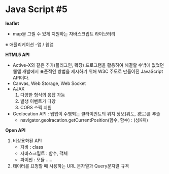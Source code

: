 # Java Script #5

**leaflet**

- map을 그릴 수 있게 지원하는 자바스크립트 라이브러리

※ 애플리케이션 -앱 / 웹앱

**HTML5 API**

- Active-X와 같은 추가(플러그인, 확장) 프로그램을 활용하여 해결할 수밖에 없었던 웹앱 개발에서 표준적인 방법을 제시하기 위해 W3C 주도로 만들어진 JavaScript API이다.
- Canvas, Web Storage, Web Socket
- AJAX 
  1. 다양한 형식의 응답 가능
  2. 발생 이벤트가 다양
  3. CORS 스펙 지원
- Geolocation API : 웹앱이 수행되는 클라이언트의 위치 정보(위도, 경도)를 추출
  - navigator.geolracation.getCurrentPosition(함수, 함수) : (성K패)

**Open API**

1. 비상용화된 API
   - 자바 : class
   - 자바스크립트 : 함수, 객체
   - 파이썬 : 모듈 .....
2. 데이터를 요청할 때 사용하는 URL 문자열과 Query문자열 규격


